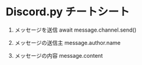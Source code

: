 # Discord.py チートシート

1. メッセージを送信
   await message.channel.send()

1. メッセージの送信主
   message.author.name

1. メッセージの内容
   message.content

